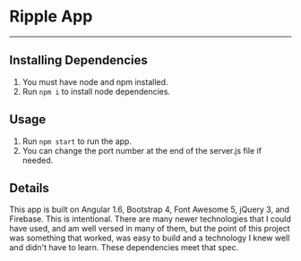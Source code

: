 # Ripple App
_____

## Installing Dependencies

1. You must have node and npm installed. 
2. Run `npm i` to install node dependencies.


## Usage

1. Run `npm start` to run the app.
2. You can change the port number at the end of the server.js file if needed.

## Details

This app is built on Angular 1.6, Bootstrap 4, Font Awesome 5, jQuery 3, and Firebase. This is intentional. There are many newer technologies that I could have used, and am well versed in many of them, but the point of this project was something that worked, was easy to build and a technology I knew well and didn't have to learn. These dependencies meet that spec. 
